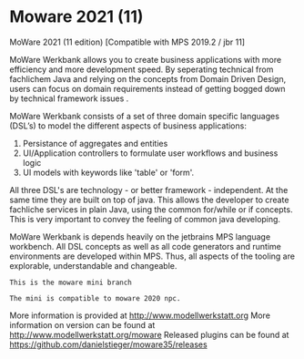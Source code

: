 #  Moware 2021 (11) 
MoWare 2021 (11 edition)
[Compatible with MPS 2019.2 / jbr 11] 

MoWare Werkbank allows you to create business applications with more efficiency and 
more development speed. By seperating technical from fachlichem Java and relying on
the concepts from Domain Driven Design, users can focus on domain requirements instead 
of getting bogged down by technical framework issues .

MoWare Werkbank consists of a set of three domain specific languages (DSL’s) 
to model the different aspects of business applications:
1. Persistance of aggregates and entities
2. UI/Application controllers to formulate user workflows and business logic
3. UI models with keywords like 'table' or 'form'. 

All three DSL's are technology - or better framework - independent. At the same time they are built on 
top of java. This allows the developer to create fachliche services in plain Java, using the common
for/while or if concepts. This is very important to convey the feeling of common java developing. 

MoWare Werkbank is depends heavily on the jetbrains MPS language workbench. All DSL concepts as well as all 
code generators and runtime environments are developed within MPS. Thus, all aspects of the tooling are 
explorable, understandable and changeable. 

```
This is the moware mini branch

The mini is compatible to moware 2020 npc.  
```

More information is provided at http://www.modellwerkstatt.org
More information on version can be found at http://www.modellwerkstatt.org/moware
Released plugins can be found at https://github.com/danielstieger/moware35/releases
